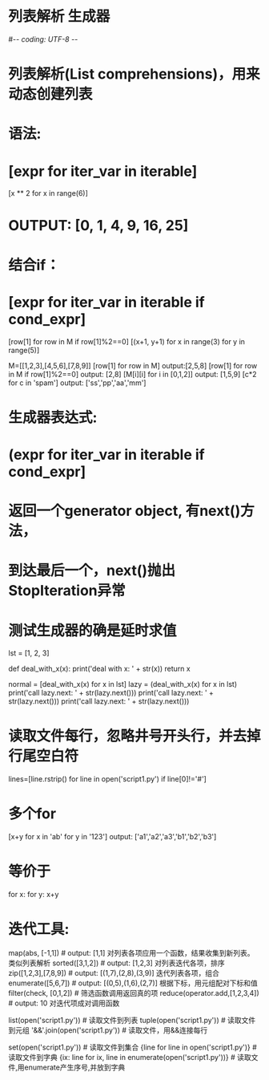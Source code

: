 # 列表解析 生成器

#-*- coding: UTF-8 -*-
# 列表解析(List comprehensions)，用来动态创建列表

# 语法:
# [expr for iter_var in iterable]

[x ** 2 for x in range(6)]
# OUTPUT: [0, 1, 4, 9, 16, 25]

# 结合if：
# [expr for iter_var in iterable if cond_expr]
[row[1] for row in M if row[1]%2==0]
[(x+1, y+1) for x in range(3) for y in range(5)]

M=[[1,2,3],[4,5,6],[7,8,9]]
[row[1] for row in M]    output:[2,5,8]
[row[1] for row in M if row[1]%2==0]    output: [2,8]
[M[i][i] for i in [0,1,2]]   output: [1,5,9]
[c*2 for c in 'spam']  output:  ['ss','pp','aa','mm']





# 生成器表达式:
# (expr for iter_var in iterable if cond_expr]
# 返回一个generator object, 有next()方法，
#  到达最后一个，next()抛出StopIteration异常


# 测试生成器的确是延时求值
lst = [1, 2, 3]

def deal_with_x(x):
    print('deal with x: ' + str(x))
    return x

normal = [deal_with_x(x) for x in lst]
lazy = (deal_with_x(x) for x in lst)
print('call lazy.next: ' + str(lazy.next()))
print('call lazy.next: ' + str(lazy.next()))
print('call lazy.next: ' + str(lazy.next()))



# 读取文件每行，忽略井号开头行，并去掉行尾空白符
lines=[line.rstrip() for line in open('script1.py') if line[0]!='#']

# 多个for
[x+y for x in 'ab' for y in '123']   output: ['a1','a2','a3','b1','b2','b3']
# 等价于
for x:
    for y:
        x+y


# 迭代工具:
map(abs, [-1,1])                 # output: [1,1]  对列表各项应用一个函数，结果收集到新列表。类似列表解析
sorted([3,1,2])                  # output: [1,2,3] 对列表迭代各项，排序
zip([1,2,3],[7,8,9])             # output: [(1,7),(2,8),(3,9)]    迭代列表各项，组合
enumerate([5,6,7])               # output: [(0,5),(1,6),(2,7)]  根据下标，用元组配对下标和值
filter(check, [0,1,2])           # 筛选函数调用返回真的项
reduce(operator.add,[1,2,3,4])   # output: 10  对迭代项成对调用函数


list(open('script1.py'))         # 读取文件到列表
tuple(open('script1.py'))        # 读取文件到元组
'&&'.join(open('script1.py'))    # 读取文件，用&&连接每行

set(open('script1.py'))          # 读取文件到集合
{line for line in open('script1.py')}      # 读取文件到字典
{ix: line for ix, line in enumerate(open('script1.py'))}  # 读取文件,用enumerate产生序号,并放到字典

